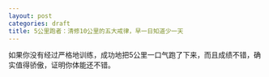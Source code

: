 ```yaml
---
layout: post
categories: draft
title: 5公里跑者：清修10公里的五大戒律，早一日知道少一天
---
```


如果你没有经过严格地训练，成功地把5公里一口气跑了下来，而且成绩不错，确实值得骄傲，证明你体能还不错。 
<!--stackedit_data:
eyJoaXN0b3J5IjpbMjA4MDA0OTM3Nl19
-->